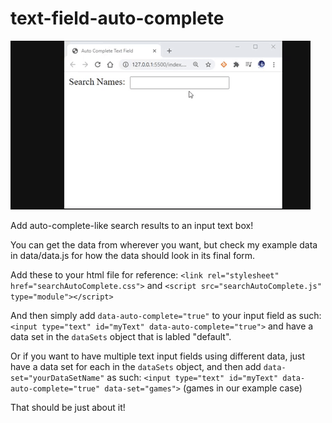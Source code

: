 # text-field-auto-complete

![Example Image](/images/preview.gif)

Add auto-complete-like search results to an input text box!

You can get the data from wherever you want, but check my example data in data/data.js for how the data should look in its final form.

Add these to your html file for reference:
`<link rel="stylesheet" href="searchAutoComplete.css">` and
`<script src="searchAutoComplete.js" type="module"></script>`

And then simply add `data-auto-complete="true"` to your input field as such: `<input type="text" id="myText" data-auto-complete="true">` and have a data set in the `dataSets` object that is labled "default".

Or if you want to have multiple text input fields using different data, just have a data set for each in the `dataSets` object, and then add `data-set="yourDataSetName"` as such: `<input type="text" id="myText" data-auto-complete="true" data-set="games">` (games in our example case)

That should be just about it!

